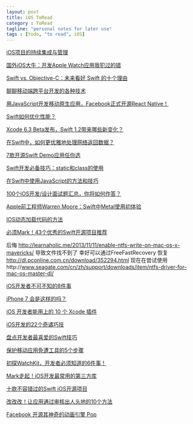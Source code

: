 ```yaml
---
layout: post
title: iOS ToRead
category : ToRead
tagline: "personal notes for later use"
tags : [todo, "to read", iOS]
---
```



[iOS项目的持续集成与管理](http://www.iteye.com/news/30574)

[国外iOS大牛：开发Apple Watch应用我犯过的错](http://www.iteye.com/news/30548)

[Swift vs. Objective-C：未来看好 Swift 的十个理由](http://www.iteye.com/news/30543)

[聊聊移动端跨平台开发的各种技术](http://fex.baidu.com/blog/2015/05/cross-mobile/)

[用JavaScript开发移动原生应用，Facebook正式开源React Native！](http://www.iteye.com/news/30376)

[Swift如何优化性能？](http://www.iteye.com/news/30293)

[Xcode 6.3 Beta发布，Swift 1.2带来哪些新变化？](http://www.iteye.com/news/30219)

[在Swift中，如何更优雅地处理网络返回数据？](http://www.iteye.com/news/30186)

[7款开源Swift Demo应用任你选](http://www.iteye.com/news/30175)

[Swift开发必备技巧：static和class的使用](http://www.iteye.com/news/30166)

[在Swift中使用JavaScript的方法和技巧](http://www.iteye.com/news/30159)

[100个iOS开发/设计面试题汇总，你将如何作答？](http://www.iteye.com/news/30135)

[Apple前工程师Warren Moore：Swift中Metal使用初体验](http://www.iteye.com/news/30127)

[IOS动态加载代码的方法](http://blog.csdn.net/watsy/article/details/8758707)

[必须Mark！43个优秀的Swift开源项目推荐](http://www.iteye.com/news/30081)

后悔
http://learnaholic.me/2013/11/11/enable-ntfs-write-on-mac-os-x-mavericks/
导致文件找不到了
幸好可以通过FreeFastRecovery 恢复 http://dl.pconline.com.cn/download/352294.html
现在在尝试使用http://www.seagate.com/cn/zh/support/downloads/item/ntfs-driver-for-mac-os-master-dl/

[iOS开发者不可不知的8件事](http://www.iteye.com/news/30053)

[iPhone 7 会是这样的吗？](http://www.techug.com/iphone7-guess)

[iOS 开发者能用上的 10 个 Xcode 插件](http://www.iteye.com/news/30021)

[iOS开发的22个奇谲巧技](http://www.iteye.com/news/30012)

[盘点开发者最喜爱的Swift技巧](http://www.iteye.com/news/30006)

[保护移动应用免遭工具的5个步骤](http://www.labazhou.net/2014/12/5-steps-to-protect-mobile-apps-from-attacks/)

[初探WatchKit，开发者必须知道的6件事！](http://www.iteye.com/news/29817)

[Mark走起！iOS开发最常用的第三方库](http://www.iteye.com/news/29638)

[十款不容错过的Swift iOS开源项目](http://www.iteye.com/news/29583)

[改改改！让应用通过审核出人头地的10个方法](http://www.iteye.com/news/29335)

[Facebook 开源其神奇的动画引擎 Pop](http://www.iteye.com/news/29001)





